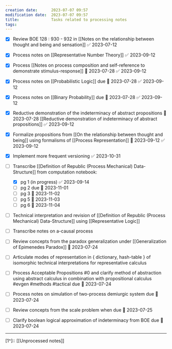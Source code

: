 ```yaml
---
creation date:		2023-07-07 09:57
modification date:	2023-07-07 09:57
title: 				Tasks related to processing notes
tags:
---
```

- [x] Review  BOE 128 : 930 - 932 in [[Notes on the relationship between thought and being and sensation]] ✅ 2023-07-12
- [x] Process notes on [[Representative Number Theory]] ✅ 2023-09-12
- [x] Process [[Notes on process composition and self-reference to demonstrate stimulus-response]] 📅 2023-07-28 ✅ 2023-09-12
- [x] Process notes on [[Probabilistic Logic]] due 📅 2023-07-28 ✅ 2023-09-12
- [x] Process notes on [[Binary Probability]] due 📅 2023-07-28 ✅ 2023-09-12
- [x] Reductive demonstration of the indeterminacy of abstract propositions 📅 2023-07-28 [[Reductive demonstration of indeterminacy of abstract propositions]] ✅ 2023-09-12
- [x] Formalize propositions from [[On the relationship between thought and being]] using formalisms of [[Process Representation]] 📅 2023-09-12 ✅ 2023-09-12
- [x] Implement more frequent versioning ✅ 2023-10-31
- [ ] Transcribe [[Definition of Republic (Process Mechanical) Data-Structure]] from computation notebook:
	- [x] pg 1 (in progress) ✅ 2023-09-14
	- [ ] pg 2 due 📅 2023-11-01
	- [ ] pg 3 📅 2023-11-02 
	- [ ] pg 5 📅 2023-11-03
	- [ ] pg 6 📅 2023-11-04
- [ ] Technical interpretation and revision of [[Definition of Republic (Process Mechanical) Data-Structure]] using [[Representative Logic]]

- [ ] Transcribe notes on a-causal process
- [ ] Review concepts from the paradox generalization under [[Generalization of Epimenedes Paradox]] 📅 2023-07-24
- [ ] Articulate modes of representation in { dictionary, hash-table } of isomorphic technical interpretations for representative calculus

- [ ] Process Acceptable Propositions #0 and clarify method of abstraction using abstract calculus in combination with propositional calculus #evgen #methods #tactical due 📅 2023-07-24 
- [ ] Process notes on simulation of two-process demiurgic system due 📅 2023-07-24 
- [ ] Review concepts from the scale problem when due 📅  2023-07-25 
- [ ] Clarify boolean logical approximation of indeterminacy from BOE due 📅 2023-07-24 
---
[1^]:: [[Unprocessed notes]]